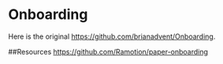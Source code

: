 # Onboarding

Here is the original https://github.com/brianadvent/Onboarding.

##Resources
https://github.com/Ramotion/paper-onboarding
